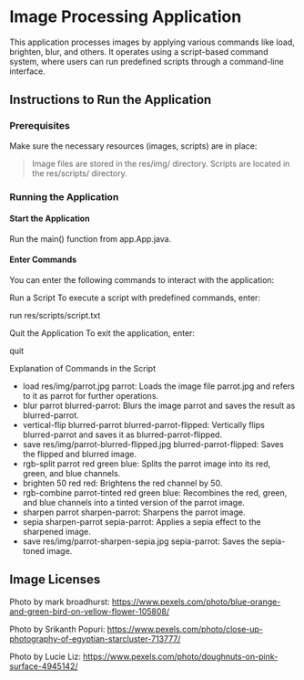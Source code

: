 # Image Processing Application
This application processes images by applying various commands like load, brighten, blur, and others. It operates using a script-based command system, where users can run predefined scripts through a command-line interface.

## Instructions to Run the Application
### Prerequisites
Make sure the necessary resources (images, scripts) are in place:

> Image files are stored in the res/img/ directory.
> Scripts are located in the res/scripts/ directory.


### Running the Application

#### Start the Application
Run the main() function from app.App.java.

#### Enter Commands
You can enter the following commands to interact with the application:

Run a Script
To execute a script with predefined commands, enter:

run res/scripts/script.txt


Quit the Application
To exit the application, enter:

quit


Explanation of Commands in the Script
- load res/img/parrot.jpg parrot: Loads the image file parrot.jpg and refers to it as parrot for further operations.
- blur parrot blurred-parrot: Blurs the image parrot and saves the result as blurred-parrot.
- vertical-flip blurred-parrot blurred-parrot-flipped: Vertically flips blurred-parrot and saves it as blurred-parrot-flipped.
- save res/img/parrot-blurred-flipped.jpg blurred-parrot-flipped: Saves the flipped and blurred image.
- rgb-split parrot red green blue: Splits the parrot image into its red, green, and blue channels.
- brighten 50 red red: Brightens the red channel by 50.
- rgb-combine parrot-tinted red green blue: Recombines the red, green, and blue channels into a tinted version of the parrot image.
- sharpen parrot sharpen-parrot: Sharpens the parrot image.
- sepia sharpen-parrot sepia-parrot: Applies a sepia effect to the sharpened image.
- save res/img/parrot-sharpen-sepia.jpg sepia-parrot: Saves the sepia-toned image.


## Image Licenses

Photo by mark broadhurst: https://www.pexels.com/photo/blue-orange-and-green-bird-on-yellow-flower-105808/

Photo by Srikanth Popuri: https://www.pexels.com/photo/close-up-photography-of-egyptian-starcluster-713777/

Photo by Lucie Liz: https://www.pexels.com/photo/doughnuts-on-pink-surface-4945142/